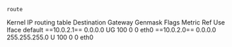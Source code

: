 `route`
>
Kernel IP routing table
Destination     Gateway         Genmask         Flags Metric Ref    Use Iface
default         ==10.0.2.1==        0.0.0.0         UG    100    0        0 eth0
==10.0.2.0==        0.0.0.0         255.255.255.0   U     100    0        0 eth0
